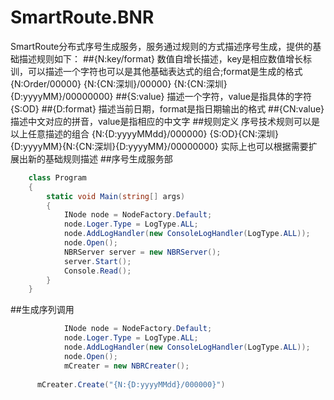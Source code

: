 # SmartRoute.BNR
SmartRoute分布式序号生成服务，服务通过规则的方式描述序号生成，提供的基础描述规则如下：
##{N:key/format}
    数值自增长描述，key是相应数值增长标训，可以描述一个字符也可以是其他基础表达式的组合;format是生成的格式
    {N:Order/00000}
    {N:{CN:深圳}/00000}
    {N:{CN:深圳}{D:yyyyMM}/00000000}
##{S:value}
    描述一个字符，value是指具体的字符
    {S:OD}
##{D:format}
    描述当前日期，format是指日期输出的格式
##{CN:value}
    描述中文对应的拼音，value是指相应的中文字
##规则定义
    序号技术规则可以是以上任意描述的组合
    {N:{D:yyyyMMdd}/000000}
    {S:OD}{CN:深圳}{D:yyyyMM}{N:{CN:深圳}{D:yyyyMM}/00000000}
    实际上也可以根据需要扩展出新的基础规则描述
##序号生成服务部
``` c#
	class Program
	{
		static void Main(string[] args)
		{
			INode node = NodeFactory.Default;
			node.Loger.Type = LogType.ALL;
			node.AddLogHandler(new ConsoleLogHandler(LogType.ALL));
			node.Open();
			NBRServer server = new NBRServer();
			server.Start();
			Console.Read();
		}
	}
```
##生成序列调用
``` c#
			INode node = NodeFactory.Default;
			node.Loger.Type = LogType.ALL;
			node.AddLogHandler(new ConsoleLogHandler(LogType.ALL));
			node.Open();
			mCreater = new NBRCreater();
      
      mCreater.Create("{N:{D:yyyyMMdd}/000000}")
```
